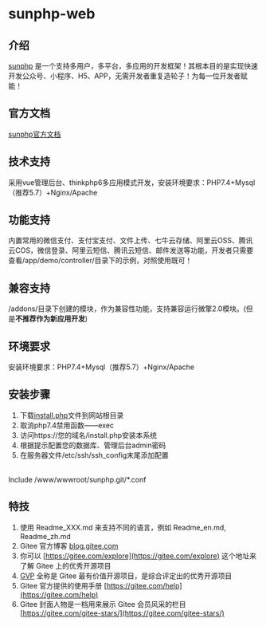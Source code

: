 # sunphp-web

## 介绍
[sunphp](https://gitee.com/bluestear/sunphp) 是一个支持多用户，多平台，多应用的开发框架！其根本目的是实现快速开发公众号、小程序、H5、APP，无需开发者重复造轮子！为每一位开发者赋能！

## 官方文档
[sunphp官方文档](https://bluestear.gitee.io/sunphp-web)


## 技术支持
采用vue管理后台、thinkphp6多应用模式开发，安装环境要求：PHP7.4+Mysql（推荐5.7）+Nginx/Apache

## 功能支持
内置常用的微信支付、支付宝支付、文件上传、七牛云存储、阿里云OSS、腾讯云COS，微信登录、阿里云短信、腾讯云短信、邮件发送等功能，开发者只需要查看/app/demo/controller/目录下的示例，对照使用既可！

## 兼容支持
/addons/目录下创建的模块，作为兼容性功能，支持兼容运行微擎2.0模块。(但是**不推荐作为新应用开发**)

## 环境要求
安装环境要求：PHP7.4+Mysql（推荐5.7）+Nginx/Apache

## 安装步骤
1. 下载[install.php](https://bluestear.gitee.io/sunphp-web/install.html)文件到网站根目录
2. 取消php7.4禁用函数——exec
3. 访问https://您的域名/install.php安装本系统
4. 根据提示配置您的数据库、管理后台admin密码
5. 在服务器文件/etc/ssh/ssh_config末尾添加配置
<br/>
Include /www/wwwroot/sunphp.git/*.conf





## 特技

1.  使用 Readme\_XXX.md 来支持不同的语言，例如 Readme\_en.md, Readme\_zh.md
2.  Gitee 官方博客 [blog.gitee.com](https://blog.gitee.com)
3.  你可以 [https://gitee.com/explore](https://gitee.com/explore) 这个地址来了解 Gitee 上的优秀开源项目
4.  [GVP](https://gitee.com/gvp) 全称是 Gitee 最有价值开源项目，是综合评定出的优秀开源项目
5.  Gitee 官方提供的使用手册 [https://gitee.com/help](https://gitee.com/help)
6.  Gitee 封面人物是一档用来展示 Gitee 会员风采的栏目 [https://gitee.com/gitee-stars/](https://gitee.com/gitee-stars/)
